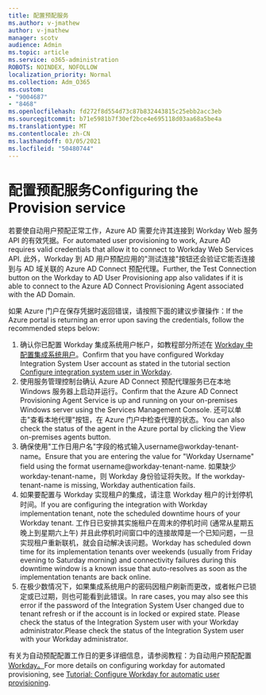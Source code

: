 ```yaml
---
title: 配置预配服务
ms.author: v-jmathew
author: v-jmathew
manager: scotv
audience: Admin
ms.topic: article
ms.service: o365-administration
ROBOTS: NOINDEX, NOFOLLOW
localization_priority: Normal
ms.collection: Adm_O365
ms.custom:
- "9004687"
- "8468"
ms.openlocfilehash: fd272f8d554d73c87b832443815c25ebb2acc3eb
ms.sourcegitcommit: b71e5981b7f30ef2bce4e695118d03aa68a5be4a
ms.translationtype: MT
ms.contentlocale: zh-CN
ms.lasthandoff: 03/05/2021
ms.locfileid: "50480744"
---
```

# <a name="configuring-the-provision-service"></a><span data-ttu-id="b6cd3-102">配置预配服务</span><span class="sxs-lookup"><span data-stu-id="b6cd3-102">Configuring the Provision service</span></span>

<span data-ttu-id="b6cd3-103">若要使自动用户预配正常工作，Azure AD 需要允许其连接到 Workday Web 服务 API 的有效凭据。</span><span class="sxs-lookup"><span data-stu-id="b6cd3-103">For automated user provisioning to work, Azure AD requires valid credentials that allow it to connect to Workday Web Services API.</span></span> <span data-ttu-id="b6cd3-104">此外，Workday 到 AD 用户预配应用的"测试连接"按钮还会验证它能否连接到与 AD 域关联的 Azure AD Connect 预配代理。</span><span class="sxs-lookup"><span data-stu-id="b6cd3-104">Further, the Test Connection button on the Workday to AD User Provisioning app also validates if it is able to connect to the Azure AD Connect Provisioning Agent associated with the AD Domain.</span></span>

<span data-ttu-id="b6cd3-105">如果 Azure 门户在保存凭据时返回错误，请按照下面的建议步骤操作：</span><span class="sxs-lookup"><span data-stu-id="b6cd3-105">If the Azure portal is returning an error upon saving the credentials, follow the recommended steps below:</span></span>

1. <span data-ttu-id="b6cd3-106">确认你已配置 Workday 集成系统用户帐户，如教程部分所述在 [Workday 中配置集成系统用户](https://docs.microsoft.com/azure/active-directory/saas-apps/workday-inbound-tutorial)。</span><span class="sxs-lookup"><span data-stu-id="b6cd3-106">Confirm that you have configured Workday Integration System User account as stated in the tutorial section [Configure integration system user in Workday](https://docs.microsoft.com/azure/active-directory/saas-apps/workday-inbound-tutorial).</span></span>
2. <span data-ttu-id="b6cd3-107">使用服务管理控制台确认 Azure AD Connect 预配代理服务已在本地 Windows 服务器上启动并运行。</span><span class="sxs-lookup"><span data-stu-id="b6cd3-107">Confirm that the Azure AD Connect Provisioning Agent Service is up and running on your on-premises Windows server using the Services Management Console.</span></span> <span data-ttu-id="b6cd3-108">还可以单击"查看本地代理"按钮，在 Azure 门户中检查代理的状态。</span><span class="sxs-lookup"><span data-stu-id="b6cd3-108">You can also check the status of the agent in the Azure portal by clicking the View on-premises agents button.</span></span>
3. <span data-ttu-id="b6cd3-109">确保使用"工作日用户名"字段的格式输入username@workday-tenant-name。</span><span class="sxs-lookup"><span data-stu-id="b6cd3-109">Ensure that you are entering the value for "Workday Username" field using the format username@workday-tenant-name.</span></span> <span data-ttu-id="b6cd3-110">如果缺少 workday-tenant-name，则 Workday 身份验证将失败。</span><span class="sxs-lookup"><span data-stu-id="b6cd3-110">If the workday-tenant-name is missing, Workday authentication fails.</span></span>
4. <span data-ttu-id="b6cd3-111">如果要配置与 Workday 实现租户的集成，请注意 Workday 租户的计划停机时间。</span><span class="sxs-lookup"><span data-stu-id="b6cd3-111">If you are configuring the integration with Workday implementation tenant, note the scheduled downtime hours of your Workday tenant.</span></span> <span data-ttu-id="b6cd3-112">工作日已安排其实施租户在周末的停机时间 (通常从星期五晚上到星期六上午) 并且此停机时间窗口中的连接故障是一个已知问题，一旦实现租户重新联机，就会自动解决该问题。</span><span class="sxs-lookup"><span data-stu-id="b6cd3-112">Workday has scheduled down time for its implementation tenants over weekends (usually from Friday evening to Saturday morning) and connectivity failures during this downtime window is a known issue that auto-resolves as soon as the implementation tenants are back online.</span></span>
5. <span data-ttu-id="b6cd3-113">在极少数情况下，如果集成系统用户的密码因租户刷新而更改，或者帐户已锁定或已过期，则也可能看到此错误。</span><span class="sxs-lookup"><span data-stu-id="b6cd3-113">In rare cases, you may also see this error if the password of the Integration System User changed due to tenant refresh or if the account is in locked or expired state.</span></span> <span data-ttu-id="b6cd3-114">Please check the status of the Integration System user with your Workday administrator.</span><span class="sxs-lookup"><span data-stu-id="b6cd3-114">Please check the status of the Integration System user with your Workday administrator.</span></span>

<span data-ttu-id="b6cd3-115">有关为自动预配配置工作日的更多详细信息，请参阅教程：为自动用户预配配置[Workday。](https://docs.microsoft.com/azure/active-directory/saas-apps/workday-inbound-tutorial)</span><span class="sxs-lookup"><span data-stu-id="b6cd3-115">For more details on configuring workday for automated provisioning, see [Tutorial: Configure Workday for automatic user provisioning](https://docs.microsoft.com/azure/active-directory/saas-apps/workday-inbound-tutorial).</span></span>

